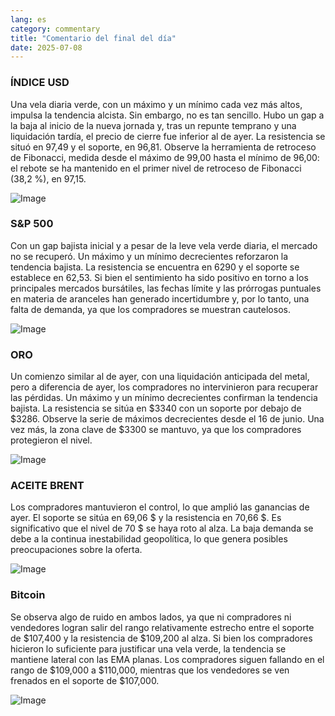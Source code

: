 ```yaml
---
lang: es
category: commentary
title: "Comentario del final del día"
date: 2025-07-08
---
```


### ÍNDICE USD

Una vela diaria verde, con un máximo y un mínimo cada vez más altos, impulsa la tendencia alcista. Sin embargo, no es tan sencillo. Hubo un gap a la baja al inicio de la nueva jornada y, tras un repunte temprano y una liquidación tardía, el precio de cierre fue inferior al de ayer. La resistencia se situó en 97,49 y el soporte, en 96,81. Observe la herramienta de retroceso de Fibonacci, medida desde el máximo de 99,00 hasta el mínimo de 96,00: el rebote se ha mantenido en el primer nivel de retroceso de Fibonacci (38,2 %), en 97,15.

![Image](https://markleighedu.github.io/img/Jul-2025/08-Jul-2025/usdindex.jpg)

### S&P 500

Con un gap bajista inicial y a pesar de la leve vela verde diaria, el mercado no se recuperó. Un máximo y un mínimo decrecientes reforzaron la tendencia bajista. La resistencia se encuentra en 6290 y el soporte se establece en 62,53. Si bien el sentimiento ha sido positivo en torno a los principales mercados bursátiles, las fechas límite y las prórrogas puntuales en materia de aranceles han generado incertidumbre y, por lo tanto, una falta de demanda, ya que los compradores se muestran cautelosos.

![Image](https://markleighedu.github.io/img/Jul-2025/08-Jul-2025/sp500.jpg)

### ORO

Un comienzo similar al de ayer, con una liquidación anticipada del metal, pero a diferencia de ayer, los compradores no intervinieron para recuperar las pérdidas. Un máximo y un mínimo decrecientes confirman la tendencia bajista. La resistencia se sitúa en $3340 con un soporte por debajo de $3286. Observe la serie de máximos decrecientes desde el 16 de junio. Una vez más, la zona clave de $3300 se mantuvo, ya que los compradores protegieron el nivel.

![Image](https://markleighedu.github.io/img/Jul-2025/08-Jul-2025/gold.jpg)

### ACEITE BRENT

Los compradores mantuvieron el control, lo que amplió las ganancias de ayer. El soporte se sitúa en 69,06 $ y la resistencia en 70,66 $. Es significativo que el nivel de 70 $ se haya roto al alza. La baja demanda se debe a la continua inestabilidad geopolítica, lo que genera posibles preocupaciones sobre la oferta.

![Image](https://markleighedu.github.io/img/Jul-2025/08-Jul-2025/brentoil.jpg)

### Bitcoin

Se observa algo de ruido en ambos lados, ya que ni compradores ni vendedores logran salir del rango relativamente estrecho entre el soporte de $107,400 y la resistencia de $109,200 al alza. Si bien los compradores hicieron lo suficiente para justificar una vela verde, la tendencia se mantiene lateral con las EMA planas. Los compradores siguen fallando en el rango de $109,000 a $110,000, mientras que los vendedores se ven frenados en el soporte de $107,000.

![Image](https://markleighedu.github.io/img/Jul-2025/08-Jul-2025/bitcoin.jpg)

